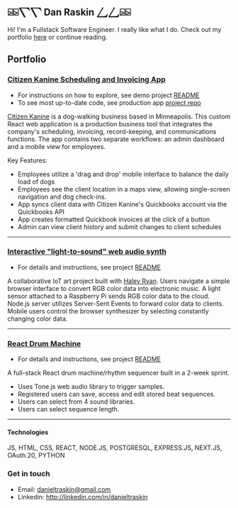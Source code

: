 ## ⍄⍄⎲⎲ Dan Raskin ⎳⎳⍄⍄

Hi! I'm a Fullstack Software Engineer. I really like what I do. Check out my portfolio [here](https://danraskin-portfolio.vercel.app) or continue reading.

## Portfolio

### [Citizen Kanine Scheduling and Invoicing App](https://herokuapp.com/citizen-kanine-demo)

- For instructions on how to explore, see demo project [README](https://github.com/danraskin/citizenkanineapp-demo/tree/main#readme)
- To see most up-to-date code, see production app [project repo](https://github.com/citizenkanineapp/citizenkanineapp)

[Citizen Kanine](https://thecitizenkanine.com/) is a dog-walking business based in Minneapolis. This custom React web application is a production business tool that integrates the company's scheduling, invoicing, record-keeping, and communications functions. The app contains two separate workflows: an admin dashboard and a mobile view for employees.

Key Features:

- Employees utilize a 'drag and drop' mobile interface to balance the daily load of dogs
- Employees see the client location in a maps view, allowing single-screen navigation and dog check-ins.
- App syncs client data with Citizen Kanine's Quickbooks account via the Quickbooks API
- App creates formatted Quickbook invoices at the click of a button
- Admin can view client history and submit changes to client schedules

<hr />

### [Interactive "light-to-sound" web audio synth](https://sci-fair-scum.herokuapp.com/)

- For details and instructions, see project [README](https://github.com/danraskin/sci-fair-scum/tree/main#readme)

A collaborative IoT art project built with [Haley Ryan](https://github.com/haley-r). Users navigate a simple browser interface to convert RGB color data into electronic music. A light sensor attached to a Raspberry Pi sends RGB color data to the cloud. Node.js server utilizes Server-Sent Events to forward color data to clients. Mobile users control the browser synthesizer by selecting constantly changing color data.
<hr />

### [React Drum Machine](https://rhythm-sequencer-solo-project.herokuapp.com)

- For details and instructions, see project [README](https://github.com/danraskin/rhythm-sequencer-solo-project/tree/main#readme)

A full-stack React drum machine/rhythm sequencer built in a 2-week sprint.
- Uses Tone.js web audio library to trigger samples.
- Registered users can save, access and edit stored beat sequences.
- Users can select from 4 sound libraries.
- Users can select sequence length.

<hr />

#### Technologies
JS, HTML, CSS, REACT, NODE.JS, POSTGRESQL, EXPRESS.JS, NEXT.JS, OAuth.20, PYTHON

### Get in touch
* Email: danieltraskin@gmail.com
* Linkedin: http://linkedin.com/in/danieltraskin
